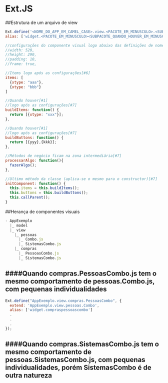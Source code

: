 Ext.JS
=

##Estrutura de um arquivo de view

```javascript
Ext.define('<NOME_DO_APP_EM_CAMEL_CASE>.view.<PACOTE_EM_MINUSCULO>.<SUBPACOTE_QUANDO_HOUVER_EM_MINUSCULO>.<CLASSE_DO_COMPONENTE_EM_CAMEL_CASE>', {
alias: ['widget.<PACOTE_EM_MINUSCULO><SUBPACOTE_QUANDO_HOUVER_EM_MINUSCULO><CLASSE_DO_COMPONENTE_EM_MINUSCULO>'],

//configurações do componente visual logo abaixo das definições de nome
//width: 520,
//height: 290,
//padding: 10,
//frame: true,

//Items logo após as configurações[#6]
items: [
  {xtype: "aaa"},
  {xtype: "bbb"}
]

//Quando houver[#1]
//logo após as configurações[#7]
buildItems: function() {
  return [{xtype: "xxx"}];
},

//Quando houver[#1]
//logo após as configurações[#7]
buildButtons: function() {
  return [{yyy},{kkk}];
},

//Métodos de negócio ficam na zona intermediária[#7]
processarAlgo: function(){
  fazerAlgo();
},

//Ultimo método da classe (aplica-se o mesmo para o constructor)[#7]
initComponent: function() {
  this.items = this.buildItems();
  this.buttons = this.buildButtons();
  this.callParent();
}
```

##Herança de componentes visuais
```javascript
- AppExemplo
  |_ model
  |_ view
    |_ pessoas
      |_ Combo.js
      |_ SistemasCombo.js
    |_ compras
      |_ PessoasCombo.js
      |_ SistemasCombo.js
```

####Quando compras.PessoasCombo.js tem o mesmo comportamento de pessoas.Combo.js, com pequenas individualidades
-
```javascript
Ext.define("AppExemplo.view.compras.PessoasCombo", {
  extend: 'AppExemplo.view.pessoas.Combo',
  alias: ['widget.compraspessoascombo']
  .
  .
  .
});
```

####Quando compras.SistemasCombo.js tem o mesmo comportamento de pessoas.SistemasCombo.js, com pequenas individualidades, porém SistemasCombo é de outra natureza
-
